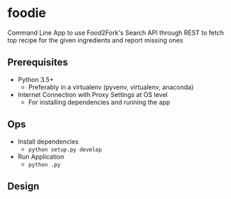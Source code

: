 # foodie
Command Line App to use Food2Fork's Search API through REST to fetch top recipe for the given ingredients and report missing ones

## Prerequisites 
- Python 3.5+
    - Preferably in a virtualenv (pyvenv, virtualenv, anaconda)
- Internet Connection with Proxy Settings at OS level
    - For installing dependencies and running the app 
    
## Ops  
- Install dependencies 
    - `python setup.py develop`
- Run Application 
    - `python .py` 

## Design 
